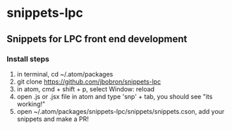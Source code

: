 # snippets-lpc
## Snippets for LPC front end development

### Install steps

1. in terminal, cd ~/.atom/packages
2. git clone https://github.com/jbobron/snippets-lpc
3. in atom, cmd + shift + p, select Window: reload
4. open .js or .jsx file in atom and type 'snp' + tab, you should see "its working!"
5. open ~/.atom/packages/snippets-lpc/snippets/snippets.cson, add your snippets and make a PR!